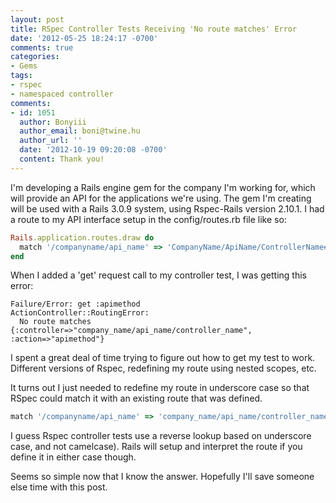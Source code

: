 ```yaml
---
layout: post
title: RSpec Controller Tests Receiving 'No route matches' Error
date: '2012-05-25 18:24:17 -0700'
comments: true
categories:
- Gems
tags:
- rspec
- namespaced controller
comments:
- id: 1051
  author: Bonyiii
  author_email: boni@twine.hu
  author_url: ''
  date: '2012-10-19 09:20:08 -0700'
  content: Thank you!
---
```


I'm developing a Rails engine gem for the company I'm working for, which will
provide an API for the applications we're using.  The gem I'm creating will be
used with a Rails 3.0.9 system, using Rspec-Rails version 2.10.1. I had a route
to my API interface setup in the config/routes.rb file like so:

``` ruby
Rails.application.routes.draw do
  match '/companyname/api_name' => 'CompanyName/ApiName/ControllerName#apimethod'
end
```

When I added a 'get' request call to my controller test, I was getting this
error:

``` shell
Failure/Error: get :apimethod
ActionController::RoutingError:
  No route matches {:controller=>"company_name/api_name/controller_name", :action=>"apimethod"}
```

<!--more-->
I spent a great deal of time trying to figure out how to get my test to work.
Different versions of Rspec, redefining my route using nested scopes, etc.

It turns out I just needed to redefine my route in underscore case so that
RSpec could match it with an existing route that was defined.

``` ruby
match '/companyname/api_name' => 'company_name/api_name/controller_name#index'
```

I guess Rspec controller tests use a reverse lookup based on underscore case,
and not camelcase). Rails will setup and interpret the route if you define it
in either case though.

Seems so simple now that I know the answer. Hopefully I'll save someone else
time with this post.
